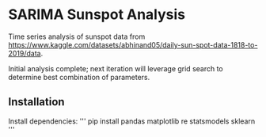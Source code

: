 # SARIMA Sunspot Analysis
Time series analysis of sunspot data from https://www.kaggle.com/datasets/abhinand05/daily-sun-spot-data-1818-to-2019/data.

Initial analysis complete;  next iteration will leverage grid search to determine best combination of parameters.

## Installation
Install dependencies: ''' pip install pandas matplotlib re statsmodels sklearn '''
